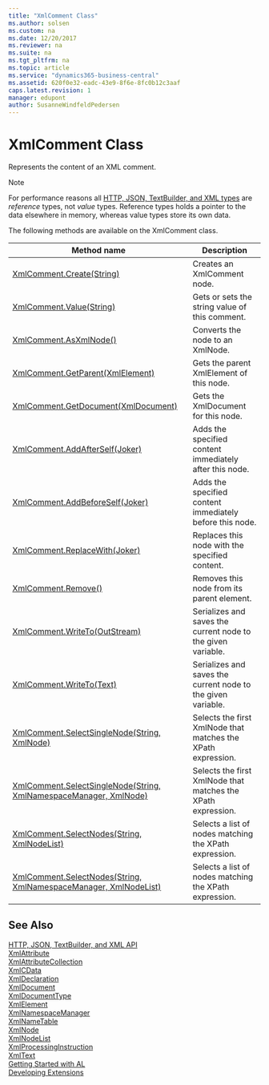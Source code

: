```yaml
---
title: "XmlComment Class"
ms.author: solsen
ms.custom: na
ms.date: 12/20/2017
ms.reviewer: na
ms.suite: na
ms.tgt_pltfrm: na
ms.topic: article
ms.service: "dynamics365-business-central"
ms.assetid: 620f0e32-eadc-43e9-8f6e-8fc0b12c3aaf
caps.latest.revision: 1
manager: edupont
author: SusanneWindfeldPedersen
---
```


 

# XmlComment Class
Represents the content of an XML comment.

> [!NOTE]
> For performance reasons all [HTTP, JSON, TextBuilder, and XML types](../devenv-restapi-overview.md) are *reference* types, not *value* types. Reference types holds a pointer to the data elsewhere in memory, whereas value types store its own data.

The following methods are available on the XmlComment class.  
  
|Method name|Description|  
|-----------|-----------|  
|[XmlComment.Create(String)](xmlcomment-create-method.md)|Creates an XmlComment node.|  
|[XmlComment.Value(String)](xmlcomment-value-property.md)|Gets or sets the string value of this comment.|  
|[XmlComment.AsXmlNode()](xmlcomment-asxmlnode-method.md)|Converts the node to an XmlNode.|  
|[XmlComment.GetParent(XmlElement)](xmlcomment-getparent-method.md)|Gets the parent XmlElement of this node.|  
|[XmlComment.GetDocument(XmlDocument)](xmlcomment-getdocument-method.md)|Gets the XmlDocument for this node.|  
|[XmlComment.AddAfterSelf(Joker)](xmlcomment-addafterself-method.md)|Adds the specified content immediately after this node.|  
|[XmlComment.AddBeforeSelf(Joker)](xmlcomment-addbeforeself-method.md)|Adds the specified content immediately before this node.|  
|[XmlComment.ReplaceWith(Joker)](xmlcomment-replacewith-method.md)|Replaces this node with the specified content.|  
|[XmlComment.Remove()](xmlcomment-remove-method.md)|Removes this node from its parent element.|  
|[XmlComment.WriteTo(OutStream)](xmlcomment-writeto-outstream-method.md)|Serializes and saves the current node to the given variable.|  
|[XmlComment.WriteTo(Text)](xmlcomment-writeto-text-method.md)|Serializes and saves the current node to the given variable.|  
|[XmlComment.SelectSingleNode(String, XmlNode)](xmlcomment-selectsinglenode-xpath-node-method.md)|Selects the first XmlNode that matches the XPath expression.|  
|[XmlComment.SelectSingleNode(String, XmlNamespaceManager, XmlNode)](xmlcomment-selectsinglenode-xpath-namespacemanager-node-method.md)|Selects the first XmlNode that matches the XPath expression.|  
|[XmlComment.SelectNodes(String, XmlNodeList)](xmlcomment-selectnodes-xpath-nodelist-method.md)|Selects a list of nodes matching the XPath expression.|  
|[XmlComment.SelectNodes(String, XmlNamespaceManager, XmlNodeList)](xmlcomment-selectnodes-xpath-namespacemanager-nodelist-method.md)|Selects a list of nodes matching the XPath expression.|  

## See Also
[HTTP, JSON, TextBuilder, and XML API](../devenv-restapi-overview.md)  
[XmlAttribute](xmlattribute-class.md)  
[XmlAttributeCollection](xmlattributecollection-class.md)  
[XmlCData](xmlcdata-class.md)  
[XmlDeclaration](xmldeclaration-class.md)  
[XmlDocument](xmldocument-class.md)  
[XmlDocumentType](xmldocument-class.md)  
[XmlElement](xmlelement-class.md)  
[XmlNamespaceManager](xmlnamespacemanager-class.md)  
[XmlNameTable](xmlnametable-class.md)  
[XmlNode](xmlnode-class.md)  
[XmlNodeList](xmlnodelist-class.md)  
[XmlProcessingInstruction](xmlprocessinginstruction-class.md)  
[XmlText](xmltext-class.md)  
[Getting Started with AL](../devenv-get-started.md)  
[Developing Extensions](../devenv-dev-overview.md)  
